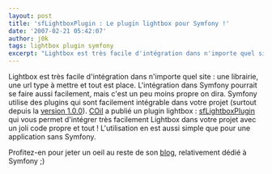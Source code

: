 ```yaml
---
layout: post
title: 'sfLightboxPlugin : Le plugin lightbox pour Symfony !'
date: '2007-02-21 05:42:07'
author: j0k
tags: lightbox plugin symfony
excerpt: "Lightbox est très facile d'intégration dans n'importe quel site : une librairie, une url type à mettre et tout est place.     \nL'intégration dans Symfony pourrait se faire aussi facilement, mais c'est un peu moins propre on dira.    Symfony utilise des plugins qui sont facilement intégrable dans votre projet (surtout depuis la [version      …"
---
```


Lightbox est très facile d'intégration dans n'importe quel site : une librairie, une url type à mettre et tout est place.
L'intégration dans Symfony pourrait se faire aussi facilement, mais c'est un peu moins propre on dira.    Symfony utilise des plugins qui sont facilement intégrable dans votre projet (surtout depuis la [version 1.0.0](http://www.j0k3r.net/news-symfony-1.0.0-disponible-en-version-finale-1726.html)). [COil](http://www.coilblog.com/index.php/2007/02/09/9-new-symfony-plugin-sflightboxplugin) a publié un plugin lightbox : [sfLightboxPlugin](http://www.symfony-project.com/trac/wiki/sfLightboxPlugin) qui vous permet d'intégrer très facilement Lightbox dans votre projet avec un joli code propre et tout !   L'utilisation en est aussi simple que pour une application sans Symfony.

Profitez-en pour jeter un oeil au reste de son [blog](http://www.coilblog.com/index.php/), relativement dédié à Symfony ;)
